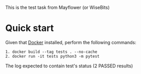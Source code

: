 This is the test task from Mayflower (or WiseBits)

# Quick start

Given that [Docker](https://www.docker.com/get-started/) installed, perform the following commands:

    1. docker build --tag tests . --no-cache
    2. docker run -it tests python3 -m pytest

The log expected to contain test's status (2 PASSED results)